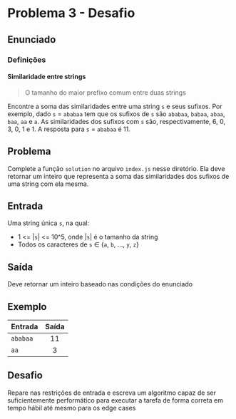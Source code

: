# Problema 3 - Desafio
## Enunciado
### Definições
#### Similaridade entre strings
> O tamanho do maior prefixo comum entre duas strings

Encontre a soma das similaridades entre uma string `s` e seus sufixos. Por exemplo, dado `s` = `ababaa` tem que os sufixos de `s` são `ababaa`, `babaa`, `abaa`, `baa`, `aa` e `a`. As similaridades dos sufixos com `s` são, respectivamente, 6, 0, 3, 0, 1 e 1. A resposta para `s` = `ababaa` é 11.

## Problema
Complete a função `solution` no arquivo `index.js` nesse diretório. Ela deve retornar um inteiro que representa a soma das similaridades dos sufixos de uma string com ela mesma.

## Entrada
Uma string única `s`, na qual:
- 1 <= |`s`| <= 10^5, onde |`s`| é o tamanho da string
- Todos os caracteres de `s` ∈ {`a`, `b`, ..., `y`, `z`}

## Saída
Deve retornar um inteiro baseado nas condições do enunciado

## Exemplo
| Entrada  | Saída |
| -------- | :---: |
| `ababaa` |  11   |
| `aa`     |   3   |

## Desafio
Repare  nas restrições de entrada e escreva um algoritmo capaz de ser suficientemente performático para executar a tarefa de forma correta em tempo hábil até mesmo para os edge cases